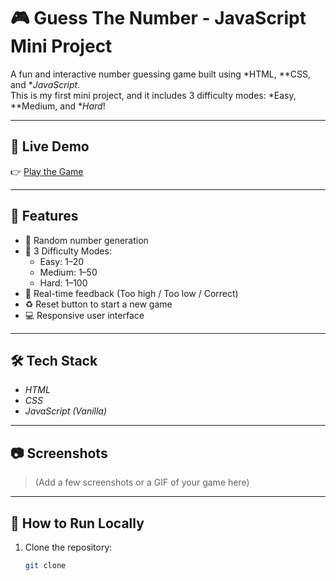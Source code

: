 # 🎮 Guess The Number - JavaScript Mini Project

A fun and interactive number guessing game built using *HTML, **CSS, and **JavaScript*.  
This is my first mini project, and it includes 3 difficulty modes: *Easy, **Medium, and **Hard*!

---

## 🔗 Live Demo

👉 [Play the Game](https://guess-the-number-tau-five.vercel.app/)

---

## 🚀 Features

- 🔢 Random number generation
- 🎯 3 Difficulty Modes:
  - Easy: 1–20 
  - Medium: 1–50 
  - Hard: 1–100
- 🧠 Real-time feedback (Too high / Too low / Correct)
- ♻ Reset button to start a new game
- 💻 Responsive user interface

---

## 🛠 Tech Stack

- *HTML*
- *CSS*
- *JavaScript (Vanilla)*

---

## 📷 Screenshots

> (Add a few screenshots or a GIF of your game here)

---

## 📁 How to Run Locally

1. Clone the repository:
   ```bash
   git clone 
